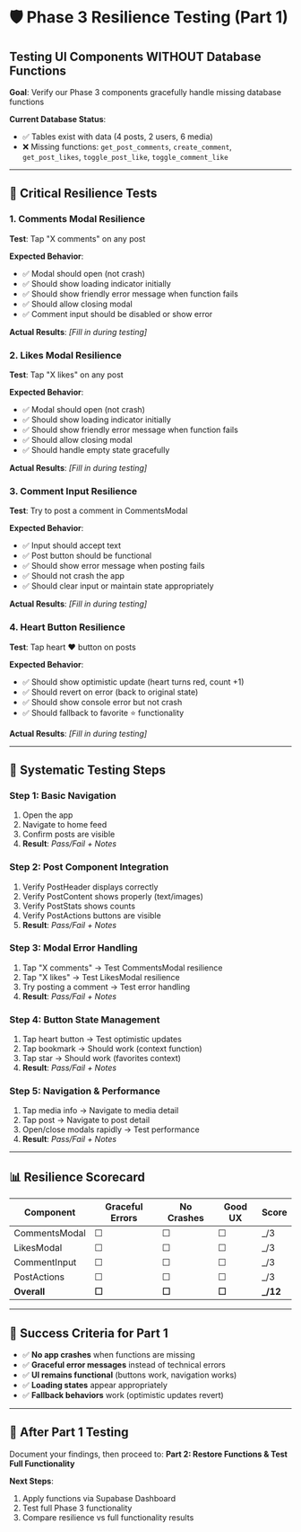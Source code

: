 # 🛡️ Phase 3 Resilience Testing (Part 1)
## Testing UI Components WITHOUT Database Functions

**Goal**: Verify our Phase 3 components gracefully handle missing database functions

**Current Database Status**: 
- ✅ Tables exist with data (4 posts, 2 users, 6 media)
- ❌ Missing functions: `get_post_comments`, `create_comment`, `get_post_likes`, `toggle_post_like`, `toggle_comment_like`

---

## 🎯 **Critical Resilience Tests**

### 1. **Comments Modal Resilience** 
**Test**: Tap "X comments" on any post

**Expected Behavior**:
- ✅ Modal should open (not crash)
- ✅ Should show loading indicator initially
- ✅ Should show friendly error message when function fails
- ✅ Should allow closing modal
- ✅ Comment input should be disabled or show error

**Actual Results**: _[Fill in during testing]_

### 2. **Likes Modal Resilience**
**Test**: Tap "X likes" on any post

**Expected Behavior**:
- ✅ Modal should open (not crash) 
- ✅ Should show loading indicator initially
- ✅ Should show friendly error message when function fails
- ✅ Should allow closing modal
- ✅ Should handle empty state gracefully

**Actual Results**: _[Fill in during testing]_

### 3. **Comment Input Resilience**
**Test**: Try to post a comment in CommentsModal

**Expected Behavior**:
- ✅ Input should accept text
- ✅ Post button should be functional
- ✅ Should show error message when posting fails
- ✅ Should not crash the app
- ✅ Should clear input or maintain state appropriately

**Actual Results**: _[Fill in during testing]_

### 4. **Heart Button Resilience** 
**Test**: Tap heart ❤️ button on posts

**Expected Behavior**:
- ✅ Should show optimistic update (heart turns red, count +1)
- ✅ Should revert on error (back to original state)
- ✅ Should show console error but not crash
- ✅ Should fallback to favorite ⭐ functionality

**Actual Results**: _[Fill in during testing]_

---

## 🧪 **Systematic Testing Steps**

### Step 1: Basic Navigation
1. Open the app
2. Navigate to home feed
3. Confirm posts are visible
4. **Result**: _Pass/Fail + Notes_

### Step 2: Post Component Integration
1. Verify PostHeader displays correctly
2. Verify PostContent shows properly (text/images)
3. Verify PostStats shows counts
4. Verify PostActions buttons are visible
5. **Result**: _Pass/Fail + Notes_

### Step 3: Modal Error Handling
1. Tap "X comments" → Test CommentsModal resilience
2. Tap "X likes" → Test LikesModal resilience  
3. Try posting a comment → Test error handling
4. **Result**: _Pass/Fail + Notes_

### Step 4: Button State Management
1. Tap heart button → Test optimistic updates
2. Tap bookmark → Should work (context function)
3. Tap star → Should work (favorites context)
4. **Result**: _Pass/Fail + Notes_

### Step 5: Navigation & Performance
1. Tap media info → Navigate to media detail
2. Tap post → Navigate to post detail
3. Open/close modals rapidly → Test performance
4. **Result**: _Pass/Fail + Notes_

---

## 📊 **Resilience Scorecard**

| Component | Graceful Errors | No Crashes | Good UX | Score |
|-----------|----------------|------------|---------|-------|
| CommentsModal | ☐ | ☐ | ☐ | _/3 |
| LikesModal | ☐ | ☐ | ☐ | _/3 |
| CommentInput | ☐ | ☐ | ☐ | _/3 |
| PostActions | ☐ | ☐ | ☐ | _/3 |
| **Overall** | **☐** | **☐** | **☐** | **_/12** |

---

## 🎯 **Success Criteria for Part 1**
- ✅ **No app crashes** when functions are missing
- ✅ **Graceful error messages** instead of technical errors
- ✅ **UI remains functional** (buttons work, navigation works)
- ✅ **Loading states** appear appropriately
- ✅ **Fallback behaviors** work (optimistic updates revert)

---

## 🚀 **After Part 1 Testing**
Document your findings, then proceed to:
**Part 2: Restore Functions & Test Full Functionality**

**Next Steps**: 
1. Apply functions via Supabase Dashboard
2. Test full Phase 3 functionality
3. Compare resilience vs full functionality results 